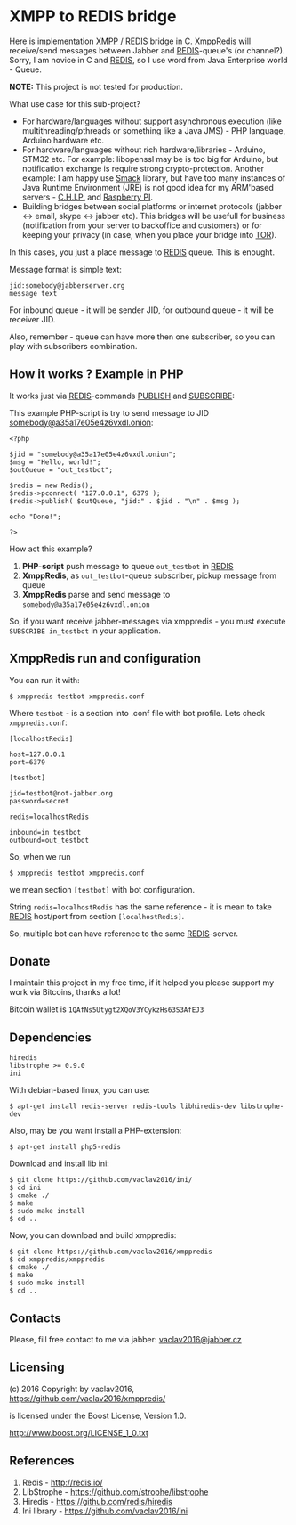 # XMPP to REDIS bridge

Here is implementation [XMPP](http://xmpp.org/) / [REDIS](http://redis.io/) bridge in C. XmppRedis will receive/send messages between Jabber and [REDIS](http://redis.io/)-queue's (or channel?). Sorry, I am novice in C and [REDIS](http://redis.io/), so I use word from Java Enterprise world - Queue.

**NOTE:** This project is not tested for production.

What use case for this sub-project?

* For hardware/languages without support asynchronous execution (like multithreading/pthreads or something like a Java JMS) - PHP language, Arduino hardware etc.
* For hardware/languages without rich hardware/libraries - Arduino, STM32 etc. For example: libopenssl may be is too big for Arduino, but notification exchange is require strong crypto-protection. Another example: I am happy use  [Smack](http://www.igniterealtime.org/projects/smack/) library, but have too many instances of Java Runtime Environment (JRE) is not good idea for my ARM'based servers - [C.H.I.P.](http://getchip.com/) and [Raspberry PI](https://www.raspberrypi.org/).
* Building bridges between social platforms or internet protocols (jabber <-> email, skype <-> jabber etc). This bridges will be usefull for business (notification from your server to backoffice and customers) or for keeping your privacy (in case, when you place your bridge into [TOR](https://www.torproject.org/)).

In this cases, you just a place message to [REDIS](http://redis.io/) queue. This is enought.

Message format is simple text:

    jid:somebody@jabberserver.org
    message text

For inbound queue - it will be sender JID, for outbound queue - it will be receiver JID.

Also, remember - queue can have more then one subscriber, so you can play with subscribers combination.

## How it works ? Example in PHP

It works just via [REDIS](http://redis.io/)-commands [PUBLISH](http://redis.io/commands/publish) and [SUBSCRIBE](http://redis.io/commands/subscribe):

This example PHP-script is try to send message to JID somebody@a35a17e05e4z6vxdl.onion:

    <?php

    $jid = "somebody@a35a17e05e4z6vxdl.onion";
    $msg = "Hello, world!";
    $outQueue = "out_testbot";

    $redis = new Redis();
    $redis->pconnect( "127.0.0.1", 6379 );
    $redis->publish( $outQueue, "jid:" . $jid . "\n" . $msg );

    echo "Done!";

    ?>

How act this example?

1. **PHP-script** push message to queue `out_testbot` in [REDIS](http://redis.io/)
2. **XmppRedis**, as `out_testbot`-queue subscriber, pickup message from queue
3. **XmppRedis** parse and send message to `somebody@a35a17e05e4z6vxdl.onion`

So, if you want receive jabber-messages via xmppredis - you must execute `SUBSCRIBE in_testbot` in your application.

## XmppRedis run and configuration

You can run it with:

    $ xmppredis testbot xmppredis.conf

Where `testbot` - is a section into .conf file with bot profile.
Lets check `xmppredis.conf`:

    [localhostRedis]

    host=127.0.0.1
    port=6379

    [testbot]

    jid=testbot@not-jabber.org
    password=secret

    redis=localhostRedis

    inbound=in_testbot
    outbound=out_testbot

So, when we run 

    $ xmppredis testbot xmppredis.conf

we mean section `[testbot]` with bot configuration.

String `redis=localhostRedis` has the same reference - it is mean to take [REDIS](http://redis.io/) host/port from section `[localhostRedis]`.

So, multiple bot can have reference to the same [REDIS](http://redis.io/)-server.

## Donate

I maintain this project in my free time, if it helped you please support my work via Bitcoins, thanks a lot!

Bitcoin wallet is `1QAfNs5Utygt2XQoV3YCykzHs63S3AfEJ3`

## Dependencies

    hiredis
    libstrophe >= 0.9.0
    ini

With debian-based linux, you can use:

    $ apt-get install redis-server redis-tools libhiredis-dev libstrophe-dev

Also, may be you want install a PHP-extension:

    $ apt-get install php5-redis

Download and install lib ini:

    $ git clone https://github.com/vaclav2016/ini/
    $ cd ini
    $ cmake ./
    $ make
    $ sudo make install
    $ cd ..

Now, you can download and build xmppredis:

    $ git clone https://github.com/vaclav2016/xmppredis
    $ cd xmppredis/xmppredis
    $ cmake ./
    $ make
    $ sudo make install
    $ cd ..

## Contacts

Please, fill free contact to me via jabber: vaclav2016@jabber.cz

## Licensing

(с) 2016 Copyright by vaclav2016, <https://github.com/vaclav2016/xmppredis/>

is licensed under the Boost License, Version 1.0.

<http://www.boost.org/LICENSE_1_0.txt>

## References

1. Redis - <http://redis.io/>
2. LibStrophe - <https://github.com/strophe/libstrophe>
3. Hiredis - <https://github.com/redis/hiredis>
4. Ini library - <https://github.com/vaclav2016/ini>
